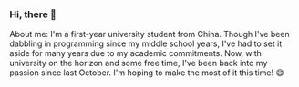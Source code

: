 ### Hi, there 👋
About me: I'm a first-year university student from China. Though I've been dabbling in programming since my middle school years, I've had to set it aside for many years due to my academic commitments. Now, with university on the horizon and some free time, I've been back into my passion since last October. I'm hoping to make the most of it this time! 😄

<!--
**HonestLiu/HonestLiu** is a ✨ _special_ ✨ repository because its `README.md` (this file) appears on your GitHub profile.

Here are some ideas to get you started:

- 🔭 I’m currently working on ...
- 🌱 I’m currently learning ...
- 👯 I’m looking to collaborate on ...
- 🤔 I’m looking for help with ...
- 💬 Ask me about ...
- 📫 How to reach me: ...
- 😄 Pronouns: ...
- ⚡ Fun fact: ...
-->

